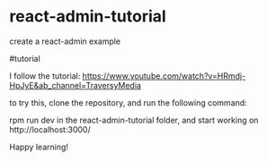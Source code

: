 # react-admin-tutorial

 create a react-admin example
 
#tutorial

 I follow the tutorial: https://www.youtube.com/watch?v=HRmdj-HpJyE&ab_channel=TraversyMedia

 to try this, clone the repository, and run the following command:

 rpm run dev in the react-admin-tutorial folder, and start working on http://localhost:3000/

 Happy learning!